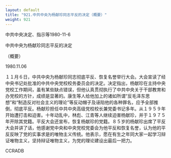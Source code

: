```yaml
---
layout: default
title: "921.中共中央为杨献珍同志平反的决定（概要）"
weight: 921
---
```


中共中央决定、指示等1980-11-6

中共中央为杨献珍同志平反的决定

（概要）

1980.11.06

１１月６日，中共中央为杨献珍同志彻底平反、恢复名誉举行大会。大会宣读了经中央书记处批准的中共中央党校校务委员会的决定。决定指出，杨献珍在主持中央党校工作期间，虽有某些缺点错误，但他认真贯彻执行了中共中央关于干部教育和办党校的方针，成绩是显著的。康生等人给他加上的诸如所谓“反毛泽东思想”和“制造反对社会主义的理论”等反动帽子及诬陷他的各种罪名，应予全部推倒，彻底平反。杨献珍担任中共中央高级党校校长兼党委书记多年。从１９５９年开始遭打击和迫害。十年动乱中，林彪、江青等人继续迫害杨献珍，并于１９７５年开除其党籍。平反大会还宣布，恢复杨献珍的党籍。８５岁的杨献珍出席了平反大会并讲了话，他感谢党中央和中央党校党委会为他平反和恢复名誉，认为他的平反反映了党的实事求是的唯物主义传统。他表示，愿在有生之年同大家一起学习辩证唯物主义，坚持辩证唯物主义，为党的理论建设出最后一把力。

CCRADB

